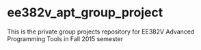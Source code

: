 # ee382v_apt_group_project
This is the private group projects repository for EE382V Advanced Programming Tools in Fall 2015 semester
